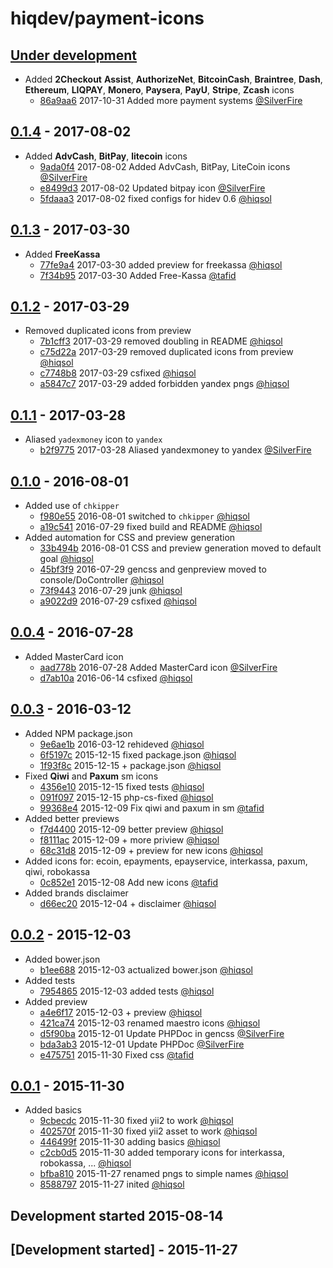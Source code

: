 # hiqdev/payment-icons

## [Under development]

- Added **2Checkout** **Assist**, **AuthorizeNet**, **BitcoinCash**, **Braintree**, **Dash**, **Ethereum**, **LIQPAY**, **Monero**, **Paysera**, **PayU**, **Stripe**, **Zcash** icons
    - [86a9aa6] 2017-10-31 Added more payment systems [@SilverFire]

## [0.1.4] - 2017-08-02

- Added **AdvCash**, **BitPay**, **litecoin** icons
    - [9ada0f4] 2017-08-02 Added AdvCash, BitPay, LiteCoin icons [@SilverFire]
    - [e8499d3] 2017-08-02 Updated bitpay icon [@SilverFire]
    - [5fdaaa3] 2017-08-02 fixed configs for hidev 0.6 [@hiqsol]

## [0.1.3] - 2017-03-30

- Added **FreeKassa**
    - [77fe9a4] 2017-03-30 added preview for freekassa [@hiqsol]
    - [7f34b95] 2017-03-30 Added Free-Kassa [@tafid]

## [0.1.2] - 2017-03-29

- Removed duplicated icons from preview
    - [7b1cff3] 2017-03-29 removed doubling in README [@hiqsol]
    - [c75d22a] 2017-03-29 removed duplicated icons from preview [@hiqsol]
    - [c7748b8] 2017-03-29 csfixed [@hiqsol]
    - [a5847c7] 2017-03-29 added forbidden yandex pngs [@hiqsol]

## [0.1.1] - 2017-03-28

- Aliased `yadexmoney` icon to `yandex`
    - [b2f9775] 2017-03-28 Aliased yandexmoney to yandex [@SilverFire]

## [0.1.0] - 2016-08-01

- Added use of `chkipper`
    - [f980e55] 2016-08-01 switched to `chkipper` [@hiqsol]
    - [a19c541] 2016-07-29 fixed build and README [@hiqsol]
- Added automation for CSS and preview generation
    - [33b494b] 2016-08-01 CSS and preview generation moved to default goal [@hiqsol]
    - [45bf3f9] 2016-07-29 gencss and genpreview moved to console/DoController [@hiqsol]
    - [73f9443] 2016-07-29 junk [@hiqsol]
    - [a9022d9] 2016-07-29 csfixed [@hiqsol]

## [0.0.4] - 2016-07-28

- Added MasterCard icon
    - [aad778b] 2016-07-28 Added MasterCard icon [@SilverFire]
    - [d7ab10a] 2016-06-14 csfixed [@hiqsol]

## [0.0.3] - 2016-03-12

- Added NPM package.json
    - [9e6ae1b] 2016-03-12 rehideved [@hiqsol]
    - [6f5197c] 2015-12-15 fixed package.json [@hiqsol]
    - [1f93f8c] 2015-12-15 + package.json [@hiqsol]
- Fixed **Qiwi** and **Paxum** sm icons
    - [4356e10] 2015-12-15 fixed tests [@hiqsol]
    - [091f097] 2015-12-15 php-cs-fixed [@hiqsol]
    - [99368e4] 2015-12-09 Fix qiwi and paxum in sm [@tafid]
- Added better previews
    - [f7d4400] 2015-12-09 better preview [@hiqsol]
    - [f8111ac] 2015-12-09 + more priview [@hiqsol]
    - [68c31d8] 2015-12-09 + preview for new icons [@hiqsol]
- Added icons for: ecoin, epayments, epayservice, interkassa, paxum, qiwi, robokassa
    - [0c852e1] 2015-12-08 Add new icons [@tafid]
- Added brands disclaimer
    - [d66ec20] 2015-12-04 + disclaimer [@hiqsol]

## [0.0.2] - 2015-12-03

- Added bower.json
    - [b1ee688] 2015-12-03 actualized bower.json [@hiqsol]
- Added tests
    - [7954865] 2015-12-03 added tests [@hiqsol]
- Added preview
    - [a4e6f17] 2015-12-03 + preview [@hiqsol]
    - [421ca74] 2015-12-03 renamed maestro icons [@hiqsol]
    - [d5f90ba] 2015-12-01 Update PHPDoc in gencss [@SilverFire]
    - [bda3ab3] 2015-12-01 Update PHPDoc [@SilverFire]
    - [e475751] 2015-11-30 Fixed css [@tafid]

## [0.0.1] - 2015-11-30

- Added basics
    - [9cbecdc] 2015-11-30 fixed yii2 to work [@hiqsol]
    - [402570f] 2015-11-30 fixed yii2 asset to work [@hiqsol]
    - [446499f] 2015-11-30 adding basics [@hiqsol]
    - [c2cb0d5] 2015-11-30 added temporary icons for interkassa, robokassa, ... [@hiqsol]
    - [bfba810] 2015-11-27 renamed pngs to simple names [@hiqsol]
    - [8588797] 2015-11-27 inited [@hiqsol]
## Development started 2015-08-14

## [Development started] - 2015-11-27

[@ottoson]: http://artemottoson.com/
[mtema80@gmail.com]: http://artemottoson.com/
[@hiqsol]: https://github.com/hiqsol
[sol@hiqdev.com]: https://github.com/hiqsol
[@SilverFire]: https://github.com/SilverFire
[d.naumenko.a@gmail.com]: https://github.com/SilverFire
[@tafid]: https://github.com/tafid
[andreyklochok@gmail.com]: https://github.com/tafid
[@BladeRoot]: https://github.com/BladeRoot
[bladeroot@gmail.com]: https://github.com/BladeRoot
[aad778b]: https://github.com/hiqdev/payment-icons/commit/aad778b
[d7ab10a]: https://github.com/hiqdev/payment-icons/commit/d7ab10a
[9e6ae1b]: https://github.com/hiqdev/payment-icons/commit/9e6ae1b
[6f5197c]: https://github.com/hiqdev/payment-icons/commit/6f5197c
[1f93f8c]: https://github.com/hiqdev/payment-icons/commit/1f93f8c
[4356e10]: https://github.com/hiqdev/payment-icons/commit/4356e10
[091f097]: https://github.com/hiqdev/payment-icons/commit/091f097
[99368e4]: https://github.com/hiqdev/payment-icons/commit/99368e4
[f7d4400]: https://github.com/hiqdev/payment-icons/commit/f7d4400
[f8111ac]: https://github.com/hiqdev/payment-icons/commit/f8111ac
[68c31d8]: https://github.com/hiqdev/payment-icons/commit/68c31d8
[0c852e1]: https://github.com/hiqdev/payment-icons/commit/0c852e1
[d66ec20]: https://github.com/hiqdev/payment-icons/commit/d66ec20
[b1ee688]: https://github.com/hiqdev/payment-icons/commit/b1ee688
[7954865]: https://github.com/hiqdev/payment-icons/commit/7954865
[a4e6f17]: https://github.com/hiqdev/payment-icons/commit/a4e6f17
[421ca74]: https://github.com/hiqdev/payment-icons/commit/421ca74
[d5f90ba]: https://github.com/hiqdev/payment-icons/commit/d5f90ba
[bda3ab3]: https://github.com/hiqdev/payment-icons/commit/bda3ab3
[e475751]: https://github.com/hiqdev/payment-icons/commit/e475751
[9cbecdc]: https://github.com/hiqdev/payment-icons/commit/9cbecdc
[402570f]: https://github.com/hiqdev/payment-icons/commit/402570f
[446499f]: https://github.com/hiqdev/payment-icons/commit/446499f
[c2cb0d5]: https://github.com/hiqdev/payment-icons/commit/c2cb0d5
[bfba810]: https://github.com/hiqdev/payment-icons/commit/bfba810
[8588797]: https://github.com/hiqdev/payment-icons/commit/8588797
[a19c541]: https://github.com/hiqdev/payment-icons/commit/a19c541
[45bf3f9]: https://github.com/hiqdev/payment-icons/commit/45bf3f9
[73f9443]: https://github.com/hiqdev/payment-icons/commit/73f9443
[a9022d9]: https://github.com/hiqdev/payment-icons/commit/a9022d9
[33b494b]: https://github.com/hiqdev/payment-icons/commit/33b494b
[f980e55]: https://github.com/hiqdev/payment-icons/commit/f980e55
[b2f9775]: https://github.com/hiqdev/payment-icons/commit/b2f9775
[Under development]: https://github.com/hiqdev/payment-icons/compare/0.1.4...HEAD
[0.1.0]: https://github.com/hiqdev/payment-icons/compare/0.0.4...0.1.0
[0.0.4]: https://github.com/hiqdev/payment-icons/compare/0.0.3...0.0.4
[0.0.3]: https://github.com/hiqdev/payment-icons/compare/0.0.2...0.0.3
[0.0.2]: https://github.com/hiqdev/payment-icons/compare/0.0.1...0.0.2
[0.0.1]: https://github.com/hiqdev/payment-icons/releases/tag/0.0.1
[0.1.1]: https://github.com/hiqdev/payment-icons/compare/0.1.0...0.1.1
[7b1cff3]: https://github.com/hiqdev/payment-icons/commit/7b1cff3
[c75d22a]: https://github.com/hiqdev/payment-icons/commit/c75d22a
[c7748b8]: https://github.com/hiqdev/payment-icons/commit/c7748b8
[a5847c7]: https://github.com/hiqdev/payment-icons/commit/a5847c7
[0.1.2]: https://github.com/hiqdev/payment-icons/compare/0.1.1...0.1.2
[77fe9a4]: https://github.com/hiqdev/payment-icons/commit/77fe9a4
[7f34b95]: https://github.com/hiqdev/payment-icons/commit/7f34b95
[0.1.3]: https://github.com/hiqdev/payment-icons/compare/0.1.2...0.1.3
[e8499d3]: https://github.com/hiqdev/payment-icons/commit/e8499d3
[9ada0f4]: https://github.com/hiqdev/payment-icons/commit/9ada0f4
[5fdaaa3]: https://github.com/hiqdev/payment-icons/commit/5fdaaa3
[0.1.4]: https://github.com/hiqdev/payment-icons/compare/0.1.3...0.1.4
[86a9aa6]: https://github.com/hiqdev/payment-icons/commit/86a9aa6
